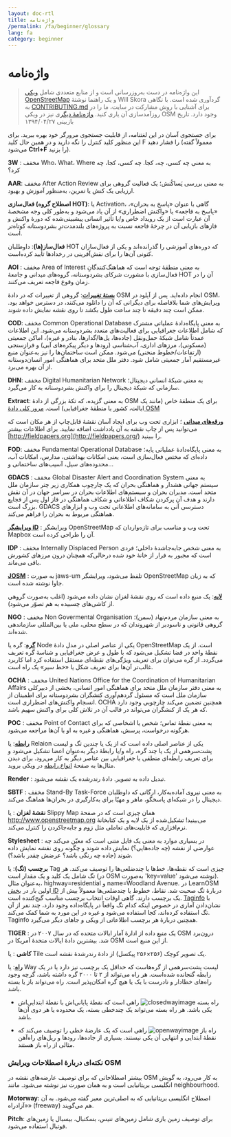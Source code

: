 ```yaml
---
layout: doc-rtl
title: واژه‌نامه 
/permalink: /fa/beginner/glossary
lang: fa
category: beginner
---
```


واژه‌نامه  
============

> این واژه‌نامه در دست به‌روزرسانی است و از منابع متعددی شامل [ویکی OpenStreetMap](http://wiki.openstreetmap.org/wiki/Main_Page) و یک راهنما نوشتهٔ Will Skora گردآوری شده است. با نگاهی به [CONTRIBUTING.md](https://github.com/hotosm/learnosm/blob/gh-pages/CONTRIBUTING.md) برای آشنایی با روش مشارکت در سایت، ما را در روزآمدسازی آن یاری کنید. [واژه‌نامهٔ دیگر](https://wiki.openstreetmap.org/wiki/Fa:Glossary)ی نیز در ویکی OSM وجود دارد. 
> تاریخ بازبینی ۱۳۹۴/۰۴/۲۷  

برای جستجوی آسان در این لغتنامه، از قابلیت جستجوی مرورگر خود بهره ببرید. برای این منظور کلید کنترل را نگه دارید و در همین حال کلید F را فشار دهید (معمولاً گفته می‌شود **Ctrl+F** را بزنید).  

**3W** : مخفف Who،‏ What،‏ Where به معنی چه کسی، چه، کجا. چه کسی، کجا، چه کرد؟  

**AAR**: مخفف After Action Review به معنی بررسی پَساکُنش؛ یک فعالیت گروهی برای ارزیابی یک کنش یا تمرین، به‌منظور آموزش و بهبود.

**فعال‌سازی (اصطلاح گروه HOT)**: یا Activation، گاهی با عنوان «پاسخ به بحران»، «پاسخ به فاجعه» یا «واکنش اضطراری» از آن یاد می‌شود و به‌طور کلی وجه مشخصهٔ آن عبارت است از یک رویداد خاص و/یا تأثیر انسانی پیشبینی‌شده که دورهٔ واکنش و فازهای بازیابی آن در چرخهٔ فاجعه نسبت به پروژه‌های بلندمدت‌ترِ بشردوستانه کوتاه‌تر است.

**فعال‌ساز(ها)**: داوطلبان HOT که دوره‌های آموزشی را گذرانده‌اند و یکی از فعال‌سازان کنونی آن‌ها را برای نقش‌آفرینی در رخدادها تأیید کرده‌است. 

**AOI** : مخفف Area of Interest به معنی منطقهٔ توجه است که هماهنگ‌کنندگانِ فعال‌سازی با مشورت شرکای بشردوستانه، گروه‌های میدانی و جامعهٔ HOT آن را در زمان وقوع فاجعه تعریف می‌کنند.


**[بستهٔ تغییرات](http://wiki.openstreetmap.org/wiki/Changeset)**: گروهی از تغییرات که در دادهٔ OSM انجام داده‌اید. پس از آپلود در OSM، ویرایش‌های شما بلافاصله برای دیگرانی که آن را دانلود می‌کنند، در دسترس خواهد بود. ممکن است چند دقیقه تا چند ساعت طول بکشد تا روی نقشه نمایش داده شوند.

**COD**: مخفف Common Operational Database به معنی پایگاه‌دادهٔ عملیاتی مشترک که شامل اطلاعات جغرافیایی برای فعالیت‌های متعدد بشردوستانه می‌شود. این اطلاعات عمدتاً شامل شبکهٔ حمل‌ونقل (جاده‌ها، پل‌ها/گدارها، بنادر و غیره)، اماکن جمعیتی (مسکونی)، مرزهای اداری، آب‌شناسی (رودها و دیگر پیکره‌های آبی) و فرازسنجی (ارتفاعات/خطوط منحنی) می‌شود. ممکن است ساختمان‌ها را نیز به‌عنوان منبع غیرمستقیم آمار جمعیتی شامل شود. دفتر ملل متحد برای هماهنگی امور انسان‌دوستانه از آن بهره می‌برد.

**DHN**: مخفف Digital Humanitarian Network به معنی شبکهٔ انسانی دیجیتال؛ سازمانی که شبکهٔ دیجیتال را برای واکنش بشردوستانه به کار می‌گیرد.

**Extract**: به معنی گزیده، که تکهٔ بزرگی از دادهٔ OSM برای یک منطقهٔ خاص (مانند یک ایالت، کشور یا منطقهٔ جغرافیایی) است. [مرور کلی دادهٔ OSM](/fa/osm-data/data-overview/)

**[ورقه‌های میدانی](/fa/mobile-mapping/field-papers/)** ؛ ابزاری تحت وب برای ایجاد آسان نقشهٔ قابل‌چاپ از هر مکان است که می‌توانید پس از چاپ نقشه به آن یادداشت اضافه نمایید. برای اطلاعات بیشتر [http://fieldpapers.org](http://fieldpapers.org/) را ببینید. 

**FOD**: مخفف Fundamental Operational Database به معنی پایگاه‌دادهٔ عملیاتی پایه؛ داده‌ای که مختص فعال‌سازی است، یعنی امکانات بهداشتی، مدارس، امکانات آب، محدوده‌های سیل، آسیب‌های ساختمانی و…

**GDACS** : مخفف Global Disaster Alert and Coordination System به معنی سیستم جهانی هشدار و هماهنگی بحران که یک چارچوب همکاری زیر چتر سازمان ملل متحد است. مدیران بحران و سیستم‌های اطلاعات بحران در سراسر جهان در آن نقش دارند و هدف آن پرکردن شکاف اطلاعاتی و شکاف هماهنگی در فاز اول پس از فجایع بزرگ است. GDACS دسترسی آنی به سامانه‌های اطلاعاتی تحت وب و ابزارهای هماهنگی مربوط به بحران را فراهم می‌کند.

**[ویرایشگر iD](/en/beginner/id-editor/)** : ویرایشگر OpenStreetMap تحت وب و مناسب برای تازه‌واردان که Mapbox آن را طراحی کرده است. 

**IDP** : مخفف Internally Displaced Person به معنی شخص جابه‌جاشدهٔ داخلی؛ فردی است که مجبور به فرار از خانهٔ خود شده درحالی‌که همچنان درون مرزهای کشورش باقی می‌ماند.

**[JOSM](https://josm.openstreetmap.de/)** : به صورت jaws-um تلفظ می‌شود، ویرایشگر OpenStreetMap که به زبان جاوا نوشته شده است. 

**[لایه](http://wiki.openstreetmap.org/wiki/Layer)**: یک منبع داده است که روی نقشهٔ لغزان نشان داده می‌شود (اغلب به‌صورت گروهی از کاشی‌های چسبیده به هم تصوّر می‌شود).

**NGO** : مخفف Non Govermental Organisation به معنی سازمان مردم‌نهاد (سمن)؛ گروهی قانونی و ناسودبر از شهروندان که در سطح محلی، ملی یا بین‌المللی سازماندهی شده‌اند.  

**[گره](http://wiki.openstreetmap.org/wiki/Node)**: گره یا Node یکی از عناصر اصلی در مدل دادهٔ OpenStreetMap است. از یک نقطهٔ واحد در فضا تشکیل می‌شود که با طول و عرض جغرافیایی و شناسهٔ گره تعریف می‌گردد. از گره‌ می‌توان برای تعریف ویژگی‌های نقطه‌ای مستقل استفاده کرد اما کاربرد غالب‌تر آن‌ها برای تعریف شکل یا «خط سیر» یک راه است.

**OCHA** : مخفف United Nations Office for the Coordination of Humanitarian Affairs به معنی دفتر سازمان ملل متحد برای هماهنگی امور انسانی، بخشی از دبیرکلی سازمان ملل است که مسئول گردهم‌آوری کنشگران بشردوستانه برای اطمینان از انسجام واکنش‌های اضطراری است. OCHA همچنین تضمین می‌کند چارچوبی وجود دارد که هر یک از کنشگران می‌تواند در قالب آن در تلاش کلی برای واکنش سهیم باشد.

**POC** : مخفف Point of Contact به معنی نقطهٔ تماس؛ شخص یا اشخاصی که برای هرگونه درخواست، پرسش، هماهنگی و غیره به او یا آن‌ها مراجعه می‌شود.

**[رابطه](http://wiki.openstreetmap.org/wiki/Relation)**: یا Relaion یکی از عناصر اصلی داده است که از یک یا چندین تگ و لیست پشت‌سرهمی از یک یا چند گره، راه و/یا رابطهٔ دیگر به‌عنوان اعضا تشکیل می‌شود و برای تعریف رابطه‌ای منطقی یا جغرافیایی بین عناصر دیگر به کار می‌رود. برای دیدن مثال‌ها به صفحهٔ [انواع رابطه](http://wiki.openstreetmap.org/wiki/Types_of_relation) در ویکی بروید. 

**Render** : تبدیل داده به تصویر. دادهٔ رندرشده یک نقشه می‌شود.

**SBTF** : مخفف Stand-By Task-Force به معنی نیروی آماده‌به‌کار، ارگانی که داوطلبان دیجیتال را در شبکه‌ای پاسخگو، ماهر و مهیّا برای به‌کارگیری در بحران‌ها هماهنگ می‌کند.

**نقشهٔ لغزان** : یا Slippy Map همان چیزی است که در صفحهٔ <http://www.openstreetmap.org> می‌بینید! تشکیل‌شده از یک لایه و یک کتابخانهٔ نرم‌افزاری که قابلیت‌های تعاملی مثل زوم و جابه‌جاکردن را کنترل می‌کند.

**Stylesheet** : در بسیاری موارد به معنی یک فایل متنی است که معیّن می‌کند چه عوارضی از نقشه (چه جاده‌هایی؟) نمایش داده شوند و چگونه روی نقشه نمایش داده شوند (جاده چه رنگی باشد؟ عرضش چقدر باشد؟).

**برچسب (تگ)**: یا Tag چیزی است که نقطه‌ها، خط‌ها یا چندضلعی‌ها را توصیف می‌کند. هر تگ شامل یک کلید و یک مقدار است (در OSM به‌صورت 'key=value' نوشته می‌شود). به‌عنوان مثال، highway=residential و name=Woodland Avenue. در LearnOSM اولین بار در [بخش iD](/fa/beginner/id-editor/fa/basic-editing-with-id) دربارهٔ تگ صحبت شد. نقاط، خطوط یا چندضلعی‌ها معمولاً بیش از یک برچسب دارند. گاهی اوقات انتخاب برچسب مناسب گیج‌کننده است. [Taginfo](https://taginfo.openstreetmap.org/) با نشان‌دادن آماری در خصوص اینکه کدام تگ واقعاً در پایگاه‌داده وجود دارد، چند نفر از آن تگ استفاده کرده‌اند، کجا استفاده می‌شود و غیره در این مورد به شما کمک می‌کند. Taginfo همچنین دربارهٔ هر برچسب اطلاعاتی از ویکی و جاهای دیگر می‌گیرد.

**TIGER** : یک منبع داده از ادارهٔ آمار ایالات متحده که در سال ۲۰۰۷ در OSM درون‌برد شد. بیشترین دادهٔ ایالات متحدهٔ آمریکا در OSM از این منبع است.

**کاشی** : یا Tile یک تصویر کوچک (۲۵۶×۲۵۶ پیکسل) از دادهٔ رندرشدهٔ نقشه است.

**[راه](http://wiki.openstreetmap.org/wiki/Way)**: یا Way لیست پشت‌سرهمی از گره‌هاست که حداقل یک برچسب نیز دارد یا در یک رابطه گنجانده شده‌است. هر راه می‌تواند از ۲ تا ۲۰۰۰ گره داشته باشد، گرچه وجود راه‌های خطادار و نادرست با یک یا هیچ گره امکان‌پذیر است. راه می‌تواند باز یا بسته باشد.  

* راه بسته ![closedwayimage](http://wiki.openstreetmap.org/w/images/thumb/e/ed/Mf_closed_way.svg/20px-Mf_closed_way.svg.png) راهی است که نقطهٔ پایانی‌اش با نقطهٔ ابتدایی‌اش یکی باشد. هر راه بسته می‌تواند یک چندخطی بسته، یک محدوده یا هر دوی آن‌ها باشد. 

* راه باز ![openwayimage](http://wiki.openstreetmap.org/w/images/thumb/2/2a/Mf_way.svg/20px-Mf_way.svg.png) راهی است که یک عارضهٔ خطی را توصیف می‌کند که نقطهٔ ابتدایی و انتهایی آن یکی نیستند. بسیاری از جاده‌ها، رودها و ریل‌های راه‌آهن مثالی از راه باز هستند.
 
### نکته‌ای دربارهٔ اصطلاحات ویرایش OSM

بیشتر اصطلاحاتی که برای توصیف عارضه‌های نقشه در OSM به کار می‌رود، به گویش انگلیسی بریتانیایی است و به همان صورت نیز نوشته می‌شود. مانند neighbourhood.

**Motorway**: اصطلاح انگلیسی بریتانیایی که به اصلی‌ترین معبر گفته می‌شود. به آن «آزادراه» (freeway) هم می‌گویند.

**Pitch**: برای توصیف زمین بازی شامل زمین‌های تنیس، بسکتبال، بیسبال یا زمین‌های فوتبال استفاده می‌شود.